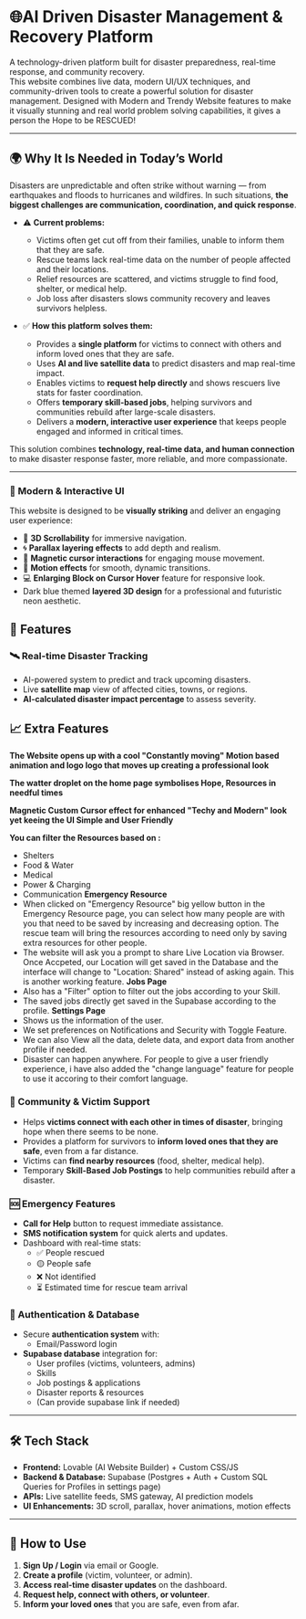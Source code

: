 # 🌐AI Driven Disaster Management & Recovery Platform

A technology-driven platform built for disaster preparedness, real-time response, and community recovery.  
This website combines live data, modern UI/UX techniques, and community-driven tools to create a powerful solution for disaster management.
Designed with Modern and Trendy Website features to make it visually stunning and real world problem solving capabilities, it gives a person the Hope to be RESCUED!

---

## 🌍 Why It Is Needed in Today’s World

Disasters are unpredictable and often strike without warning — from earthquakes and floods to hurricanes and wildfires. In such situations, **the biggest challenges are communication, coordination, and quick response**.  

- ⚠️ **Current problems:**  
  - Victims often get cut off from their families, unable to inform them that they are safe.  
  - Rescue teams lack real-time data on the number of people affected and their locations.  
  - Relief resources are scattered, and victims struggle to find food, shelter, or medical help.  
  - Job loss after disasters slows community recovery and leaves survivors helpless.  

- ✅ **How this platform solves them:**  
  - Provides a **single platform** for victims to connect with others and inform loved ones that they are safe.  
  - Uses **AI and live satellite data** to predict disasters and map real-time impact.  
  - Enables victims to **request help directly** and shows rescuers live stats for faster coordination.  
  - Offers **temporary skill-based jobs**, helping survivors and communities rebuild after large-scale disasters.  
  - Delivers a **modern, interactive user experience** that keeps people engaged and informed in critical times.  

This solution combines **technology, real-time data, and human connection** to make disaster response faster, more reliable, and more compassionate.  

---

### 🎨 Modern & Interactive UI
This website is designed to be **visually striking** and deliver an engaging user experience:  
- 🌌 **3D Scrollability** for immersive navigation.  
- 🌀 **Parallax layering effects** to add depth and realism.  
- 🎯 **Magnetic cursor interactions** for engaging mouse movement.  
- 🎥 **Motion effects** for smooth, dynamic transitions.
- 💻 **Enlarging Block on Cursor Hover** feature for responsive look.
- Dark blue themed **layered 3D design** for a professional and futuristic neon aesthetic.  

## 🚀 Features

### 🛰️ Real-time Disaster Tracking
- AI-powered system to predict and track upcoming disasters.
- Live **satellite map** view of affected cities, towns, or regions.
- **AI-calculated disaster impact percentage** to assess severity.

## 📈 Extra Features

**The Website opens up with a cool "Constantly moving" Motion based animation and logo logo that moves up creating a professional look**

**The watter droplet on the home page symbolises Hope, Resources in needful times**

**Magnetic Custom Cursor effect for enhanced "Techy and Modern" look yet keeing the UI Simple and User Friendly**

**You can filter the Resources based on :**
- Shelters
- Food & Water
- Medical
- Power & Charging
- Communication
**Emergency Resource**
- When clicked on "Emergency Resource" big yellow button in the Emergency Resource page, you can select how many people are with you that need to be saved by increasing and decreasing option. The rescue team will bring the resources according to need only by saving extra resources for other people.
- The website will ask you a prompt to share Live Location via Browser. Once Accpeted, our Location will get saved in the Database and the interface will change to "Location: Shared" instead of asking again. This is another working feature.
**Jobs Page**
- Also has a "Filter" option to filter out the jobs according to your Skill.
- The saved jobs directly get saved in the Supabase according to the profile.
 **Settings Page**
- Shows us the information of the user.
- We set preferences on Notifications and Security with Toggle Feature.
- We can also View all the data, delete data, and export data from another profile if needed.
- Disaster can happen anywhere. For people to give a user friendly experience, i have also added the "change language" feature for people to use it accoring to their comfort language.
  

### 👥 Community & Victim Support
- Helps **victims connect with each other in times of disaster**, bringing hope when there seems to be none.  
- Provides a platform for survivors to **inform loved ones that they are safe**, even from a far distance.  
- Victims can **find nearby resources** (food, shelter, medical help).  
- Temporary **Skill-Based Job Postings** to help communities rebuild after a disaster.  

### 🆘 Emergency Features
- **Call for Help** button to request immediate assistance.  
- **SMS notification system** for quick alerts and updates.  
- Dashboard with real-time stats:
  - ✅ People rescued  
  - 🟡 People safe  
  - ❌ Not identified  
  - ⏳ Estimated time for rescue team arrival  

### 🔐 Authentication & Database
- Secure **authentication system** with:
  - Email/Password login 
- **Supabase database** integration for:
  - User profiles (victims, volunteers, admins)
  - Skills 
  - Job postings & applications  
  - Disaster reports & resources
  - (Can provide supabase link if needed)

---

## 🛠️ Tech Stack
- **Frontend:** Lovable (AI Website Builder) + Custom CSS/JS  
- **Backend & Database:** Supabase (Postgres + Auth + Custom SQL Queries for Profiles in settings page)  
- **APIs:** Live satellite feeds, SMS gateway, AI prediction models  
- **UI Enhancements:** 3D scroll, parallax, hover animations, motion effects  

---

## 📌 How to Use
1. **Sign Up / Login** via email or Google.  
2. **Create a profile** (victim, volunteer, or admin).  
3. **Access real-time disaster updates** on the dashboard.  
4. **Request help, connect with others, or volunteer**.  
5. **Inform your loved ones** that you are safe, even from afar.  

